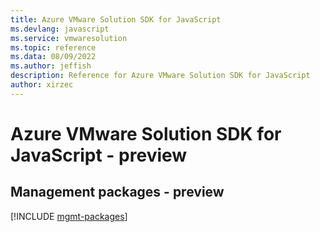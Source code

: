 ```yaml
---
title: Azure VMware Solution SDK for JavaScript
ms.devlang: javascript
ms.service: vmwaresolution
ms.topic: reference
ms.data: 08/09/2022
ms.author: jeffish
description: Reference for Azure VMware Solution SDK for JavaScript
author: xirzec
---
```

# Azure VMware Solution SDK for JavaScript - preview

## Management packages - preview
[!INCLUDE [mgmt-packages](vmware-solution-mgmt-index.md)]
